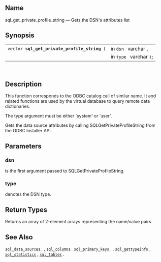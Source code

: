 <div id="fn_sql_get_private_profile_string" class="refentry">

<div class="titlepage">

</div>

<div class="refnamediv">

## Name

sql_get_private_profile_string — Gets the DSN's attributes list

</div>

<div class="refsynopsisdiv">

## Synopsis

<div id="fsyn_sql_get_private_profile_string" class="funcsynopsis">

|                                                   |                         |
|---------------------------------------------------|-------------------------|
| `vector `**`sql_get_private_profile_string`**` (` | in `dsn ` varchar ,     |
|                                                   | in `type ` varchar `)`; |

<div class="funcprototype-spacer">

 

</div>

</div>

</div>

<div id="desc_get_private_profile_string" class="refsect1">

## Description

This function corresponds to the ODBC catalog call of similar name. It
and related functions are used by the virtual database to query remote
data dictionaries.

The type argument must be either 'system' or 'user'.

Gets the data source attributes by calling SQLGetPrivateProfileString
from the ODBC Installer API.

</div>

<div id="params_sql_get_private_profile_string" class="refsect1">

## Parameters

<div id="id111739" class="refsect2">

### dsn

is the first argument passed to SQLGetPrivateProfileString.

</div>

<div id="id111742" class="refsect2">

### type

denotes the DSN type.

</div>

</div>

<div id="ret_sql_get_private_profile_string" class="refsect1">

## Return Types

Returns an array of 2-element arrays representing the name/value pairs.

</div>

<div id="seealso_sql_get_private_profile_string" class="refsect1">

## See Also

<a href="fn_sql_data_sources.html" class="link"
title="sql_data_sources"><code
class="function">sql_data_sources </code></a> ,
<a href="fn_sql_columns.html" class="link" title="sql_columns"><code
class="function">sql_columns </code></a>
<a href="fn_sql_primary_keys.html" class="link"
title="sql_primary_keys"><code
class="function">sql_primary_keys </code></a> ,
<a href="fn_sql_gettypeinfo.html" class="link"
title="sql_gettypeinfo"><code
class="function">sql_gettypeinfo</code></a> ,
<a href="fn_sql_statistics.html" class="link"
title="sql_statistics"><code class="function">sql_statistics</code></a>
, <a href="fn_sql_tables.html" class="link" title="sql_tables"><code
class="function">sql_tables</code></a> .

</div>

</div>
